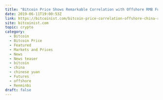 ```yaml
---
title: "Bitcoin Price Shows Remarkable Correlation with Offshore RMB Futures"
date: 2019-06-11T19:00:53Z
link: https://bitcoinist.com/bitcoin-price-correlation-offshore-china-rmb-futures/?utm_medium=RSS&utm_source=hune
site: bitcoinist.com
topic: crypto
category:
  - Bitcoin
  - Bitcoin Price
  - Featured
  - Markets and Prices
  - News
  - News teaser
  - bitcoin
  - china
  - chinese yuan
  - Futures
  - offshore
  - Renminbi
draft: false
---
```

